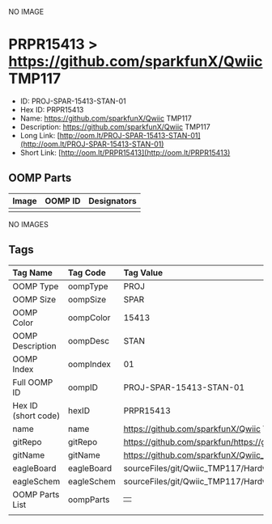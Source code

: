 


  
NO IMAGE  
# PRPR15413 > https://github.com/sparkfunX/Qwiic TMP117

- ID: PROJ-SPAR-15413-STAN-01
- Hex ID: PRPR15413
- Name: https://github.com/sparkfunX/Qwiic TMP117
- Description: https://github.com/sparkfunX/Qwiic TMP117
- Long Link: [http://oom.lt/PROJ-SPAR-15413-STAN-01](http://oom.lt/PROJ-SPAR-15413-STAN-01)
- Short Link: [http://oom.lt/PRPR15413](http://oom.lt/PRPR15413)

## OOMP Parts
  

|Image|OOMP ID|Designators|
| :--- | :--- | :--- |
||||
  
NO IMAGES  
## Tags
  

|Tag Name|Tag Code|Tag Value|
| :--- | :--- | :--- |
|OOMP Type|oompType|PROJ|
|OOMP Size|oompSize|SPAR|
|OOMP Color|oompColor|15413|
|OOMP Description|oompDesc|STAN|
|OOMP Index|oompIndex|01|
|Full OOMP ID|oompID|PROJ-SPAR-15413-STAN-01|
|Hex ID (short code)|hexID|PRPR15413|
|name|name|https://github.com/sparkfunX/Qwiic TMP117|
|gitRepo|gitRepo|https://github.com/sparkfun/https://github.com/sparkfunX/Qwiic_TMP117|
|gitName|gitName|https://github.com/sparkfunX/Qwiic_TMP117|
|eagleBoard|eagleBoard|sourceFiles/git/Qwiic_TMP117/Hardware/Qwiic_TMP117.brd|
|eagleSchem|eagleSchem|sourceFiles/git/Qwiic_TMP117/Hardware/Qwiic_TMP117.sch|
|OOMP Parts List|oompParts|<table><tr><td></td></tr></table>|
||||
